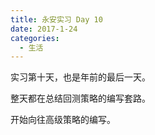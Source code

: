 ```yaml
---
title: 永安实习 Day 10
date: 2017-1-24
categories:
  - 生活
---
```


实习第十天，也是年前的最后一天。

整天都在总结回测策略的编写套路。

开始向往高级策略的编写。
